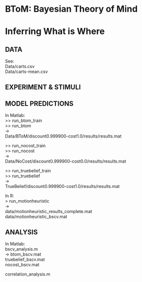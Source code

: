 # BToM: Bayesian Theory of Mind

# Inferring What is Where

## DATA

See:  
Data/carts.csv  
Data/carts-mean.csv  

## EXPERIMENT & STIMULI



## MODEL PREDICTIONS

In Matlab:  
&gt;&gt; run_btom_train  
&gt;&gt; run_btom  
->  
Data/BToM/discount0.999900-cost1.0/results/results.mat  

&gt;&gt; run_nocost_train  
&gt;&gt; run_nocost  
->  
Data/NoCost/discount0.999900-cost0.0/results/results.mat  

&gt;&gt; run_truebelief_train  
&gt;&gt; run_truebelief  
->  
TrueBelief/discount0.999900-cost1.0/results/results.mat  

In R:  
&gt; run_motionheuristic  
->  
data/motionheuristic_results_complete.mat  
data/motionheuristic_bscv.mat

## ANALYSIS

In Matlab:  
bscv_analysis.m  
->
btom_bscv.mat  
truebelief_bscv.mat  
nocost_bscv.mat  

correlation_analysis.m  
